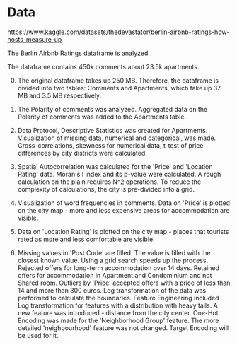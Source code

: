 # Data
https://www.kaggle.com/datasets/thedevastator/berlin-airbnb-ratings-how-hosts-measure-up

The Berlin Airbnb Ratings dataframe is analyzed. 

The dataframe contains 450k comments about 23.5k apartments.

0. The original dataframe takes up 250 MB. Therefore, the dataframe is divided into two tables: Comments and Apartments, which take up 37 MB and 3.5 MB respectively.

1. The Polarity of comments was analyzed. Aggregated data on the Polarity of comments was added to the Apartments table.

2. Data Protocol, Descriptive Statistics was created for Apartments. Visualization of missing data, numerical and categorical, was made. Cross-correlations, skewness for numerical data, t-test of price differences by city districts were calculated.

3. Spatial Autocorrelation was calculated for the 'Price' and 'Location Rating' data. Moran's I index and its p-value were calculated.
    A rough calculation on the plain requires N^2 operations. To reduce the complexity of calculations, the city is pre-divided into a grid.

3. Visualization of word frequencies in comments.
Data on 'Price' is plotted on the city map - more and less expensive areas for accommodation are visible.
4. Data on 'Location Rating' is plotted on the city map - places that tourists rated as more and less comfortable are visible.

5. Missing values ​​in 'Post Code' are filled. The value is filled with the closest known value. Using a grid search speeds up the process.
    Rejected offers for long-term accommodation over 14 days. Retained offers for accommodation in Apartment and Condominium and not Shared room.
    Outliers by 'Price' accepted offers with a price of less than 14 and more than 300 euros. Log transformation of the data was performed to calculate the boundaries.
    Feature Engineering included Log transformation for features with a distribution with heavy tails. A new feature was introduced - distance from the city center. One-Hot Encoding was made for the 'Neighborhood Group' feature. The more detailed 'neighbourhood' feature was not changed. Target Encoding will be used for it.
